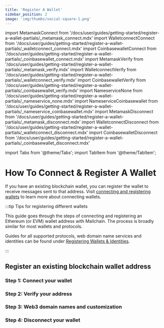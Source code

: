 ```yaml
---
title: 'Register A Wallet'
sidebar_position: 2
image: 'img/thumbs/social-square-1.png'
---
```


import MetamaskConnect from '/docs/user/guides/getting-started/register-a-wallet-partials/\_metamask_connect.mdx'
import WalletconnectConnect from '/docs/user/guides/getting-started/register-a-wallet-partials/\_walletconnect_connect.mdx'
import CoinbasewalletConnect from '/docs/user/guides/getting-started/register-a-wallet-partials/\_coinbasewallet_connect.mdx'
import MetamaskVerify from '/docs/user/guides/getting-started/register-a-wallet-partials/\_metamask_verify.mdx'
import WalletconnectVerify from '/docs/user/guides/getting-started/register-a-wallet-partials/\_walletconnect_verify.mdx'
import CoinbasewalletVerify from '/docs/user/guides/getting-started/register-a-wallet-partials/\_coinbasewallet_verify.mdx'
import NameserviceNone from '/docs/user/guides/getting-started/register-a-wallet-partials/\_nameservice_none.mdx'
import NameserviceCoinbasewallet from '/docs/user/guides/getting-started/register-a-wallet-partials/\_nameservice_coinbasewallet.mdx'
import MetamaskDisconnect from '/docs/user/guides/getting-started/register-a-wallet-partials/\_metamask_disconnect.mdx'
import WalletconnectDisconnect from '/docs/user/guides/getting-started/register-a-wallet-partials/\_walletconnect_disconnect.mdx'
import CoinbasewalletDisconnect from '/docs/user/guides/getting-started/register-a-wallet-partials/\_coinbasewallet_disconnect.mdx'

import Tabs from '@theme/Tabs';
import TabItem from '@theme/TabItem';

# How To Connect & Register A Wallet

If you have an existing blockchain wallet, you can register the wallet to receive messages sent to that address. Visit [connecting and registering wallets](/user/concepts/understanding-connecting-wallets) to learn more about connecting wallets.

:::tip Tips for registering different wallets

This guide goes through the steps of connecting and registering an Ethereum (or EVM) wallet address with Mailchain. The process is broadly similar for most wallets and protocols.

Guides for all supported protocols, web domain name services and identities can be found under [Registering Wallets & Identities](/user/guides/wallets-and-identities).

:::

## Register an existing blockchain wallet address

### Step 1: Connect your wallet

<Tabs groupId="connect-wallet">
    <TabItem value="metamask" label="Metamask">
        <MetamaskConnect />
  </TabItem>
  <TabItem value="walletconnect" label="WalletConnect">
    <WalletconnectConnect />  
  </TabItem>
  <TabItem value="coinbasewallet" label="Coinbase Wallet">
    <CoinbasewalletConnect />  
  </TabItem>
</Tabs>

### Step 2: Verify your address

<Tabs groupId="verify-wallet">
    <TabItem value="metamask" label="Metamask">
        <MetamaskVerify />
    </TabItem>
    <TabItem value="walletconnect" label="WalletConnect">
        <WalletconnectVerify />
  </TabItem>
    <TabItem value="coinbasewallet" label="Coinbase Wallet">
        <CoinbasewalletVerify />
  </TabItem>
</Tabs>

### Step 3: Web3 domain names and customization

<Tabs groupId="nameservice">
    <TabItem value="metamask" label="Metamask">
        <NameserviceNone />
    </TabItem>
    <TabItem value="walletconnect" label="WalletConnect">
        <NameserviceNone />
    </TabItem>
    <TabItem value="coinbasewallet" label="Coinbase Wallet">
        <NameserviceCoinbasewallet />
    </TabItem>
</Tabs>

### Step 4: Disconnect your wallet

<Tabs groupId="disconnect-wallet">
    <TabItem value="metamask" label="Metamask">
        <MetamaskDisconnect />
    </TabItem>
    <TabItem value="walletconnect" label="WalletConnect">
        <WalletconnectDisconnect />
    </TabItem>
    <TabItem value="coinbasewallet" label="Coinbase Wallet">
        <CoinbasewalletDisconnect />
    </TabItem>
</Tabs>
